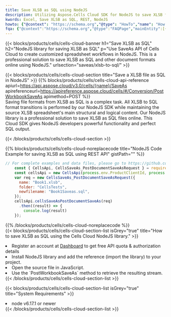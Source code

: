 ```yaml
---
title: Save XLSB as SQL using NodeJS 
description: Utilizing Aspose.Cells Cloud SDK for NodeJS to save XLSB format file as SQL format file. 
kwords: Excel, Save XLSB as SQL, REST, NodeJS
howto: {"@context": "https://schema.org","@type": "HowTo","name": "How to save XLSB as SQL using the Cells Cloud NodeJS library.","description": "How to save XLSB as SQL using the Cells Cloud NodeJS library.","image": {"@type": "ImageObject"},"url": "/nodejs/saveas/xlsb-to-sql/","step": [{ "@type": "HowToStep","name": "How to save XLSB as SQL using the Cells Cloud NodeJS library. step 1", "image": {"@type": "ImageObject",},"url": "/nodejs/saveas/xlsb-to-sql/","text": "Register an account at <a href='https://dashboard.aspose.cloud/'>Dashboard</a> to get free API quota & authorization details",},{ "@type": "HowToStep","name": "How to save XLSB as SQL using the Cells Cloud NodeJS library. step 1", "image": {"@type": "ImageObject",},"url": "/nodejs/saveas/xlsb-to-sql/","text": "Install NodeJS library and add the reference (import the library) to your project.",},{ "@type": "HowToStep","name": "How to save XLSB as SQL using the Cells Cloud NodeJS library. step 1", "image": {"@type": "ImageObject",},"url": "/nodejs/saveas/xlsb-to-sql/","text": "Open the source file in JavaScript.",},{ "@type": "HowToStep","name": "How to save XLSB as SQL using the Cells Cloud NodeJS library. step 1", "image": {"@type": "ImageObject",},"url": "/nodejs/saveas/xlsb-to-sql/","text": "Use the `PostWorkbookSaveAs` method to retrieve the resulting stream.",}, ],"supply": {"@type": "HowToSupply","name": "document"},"tool": [{"@type": "HowToTool","name": "Visual Studio, Visual Studio Code, WebStorm"},{"@type": "HowToTool","name": "Aspose Cells"}],"totalTime": "PT6M"}
fqa: {"@context":"https://schema.org","@type":"FAQPage","mainEntity":[{"@type":"Question","name":"Why save file as other formats file in C# using REST API?","acceptedAnswer":{"@type":"Answer","text":"Documents are encoded in many ways, and some files may be incompatible with the software you use. To open and read such files, just save them as appropriate file formats.<br/><ol><li>Install .NET SDK and add the reference (import the library) to your project.</li><li>Open the source file in C# using REST API.</li><li>Call the PostWorkbookSaveAsRequest() method, passing an output filename with required extension.</li><li>Get the result of save as a separate file.</li></ol>"}},{"@type":"Question","name":"What file formats can I save as with your C# library?","acceptedAnswer":{"@type":"Answer","text":"We support a variety of file formats for conversion using .NET library, including XLSX, Excel, xls , PDF, CSV, HTML, Markdown, XML, PNG, JPG, TIFF, Json, TXT and many more."}},{"@type":"Question","name":"What is the maximum allowed file size for conversion using this .NET library?","acceptedAnswer":{"@type":"Answer","text":"There are no file size limits for format conversions using .NET library."}}]}
---
```



{{< blocks/products/cells/cells-cloud-banner h1="Save XLSB as SQL" h2="NodeJS library for saving XLSB as SQL" p="Use SaveAs API of Cells Cloud to create customized spreadsheet workflows in NodeJS. This is a professional solution to save XLSB as SQL and other document formats online using NodeJS." urlsection="saveas/xlsb-to-sql/" >}}

{{< blocks/products/cells/cells-cloud-section  title="Save a XLSB file as SQL in NodeJS" >}}
{{% blocks/products/cells/cells-cloud-api-reference  apiurl=https://api.aspose.cloud/v3.0/cells/{name}/SaveAs  apireferenceurl=https://apireference.aspose.cloud/cells/#/Conversion/PostWorkbookSaveAs  apimethod=POST %}}
<br/>
Saving file formats from XLSB as SQL is a complex task. All XLSB to SQL format transitions is performed by our NodeJS SDK while maintaining the source XLSB spreadsheet's main structural and logical content. Our NodeJS library is a professional solution to save XLSB as SQL files online. This Cloud SDK gives NodeJS developers powerful functionality and perfect SQL output.

{{< /blocks/products/cells/cells-cloud-section >}}

{{% blocks/products/cells/cells-cloud-noreplacecode title="NodeJS Code Example for saving XLSB as SQL using REST API" gistPath="" %}}
  
```js
// For complete examples and data files, please go to https://github.com/aspose-cells-cloud/aspose-cells-cloud-node/
    const { CellsApi, CellsSaveAs_PostDocumentSaveAsRequest } = require("asposecellscloud");
    const cellsApi = new CellsApi(process.env.ProductClientId, process.env.ProductClientSecret);
    var req = new CellsSaveAs_PostDocumentSaveAsRequest({
      name: "Book1.xlsb",
      folder: "CellsTests",
      newfilename: "Book1Saveas.sql",
    });
    cellsApi.cellsSaveAsPostDocumentSaveAs(req)
      .then((result) => {
        console.log(result)
    });
```
  
{{% /blocks/products/cells/cells-cloud-noreplacecode  %}}
<br/>
{{< blocks/products/cells/cells-cloud-section-list isGrey="true"  title="How to save XLSB as SQL using the Cells Cloud NodeJS library." >}}
<li>Register an account at <a href="https://dashboard.aspose.cloud/">Dashboard</a> to get free API quota & authorization details</li>
<li>Install NodeJS library and add the reference (import the library) to your project.</li>
<li>Open the source file in JavaScript.</li>
<li>Use the `PostWorkbookSaveAs` method to retrieve the resulting stream.</li>
{{< /blocks/products/cells/cells-cloud-section-list >}}

{{< blocks/products/cells/cells-cloud-section-list isGrey="true"  title="System Requirements" >}}
<li>node v6.17.1 or newer</li>
{{< /blocks/products/cells/cells-cloud-section-list >}}
